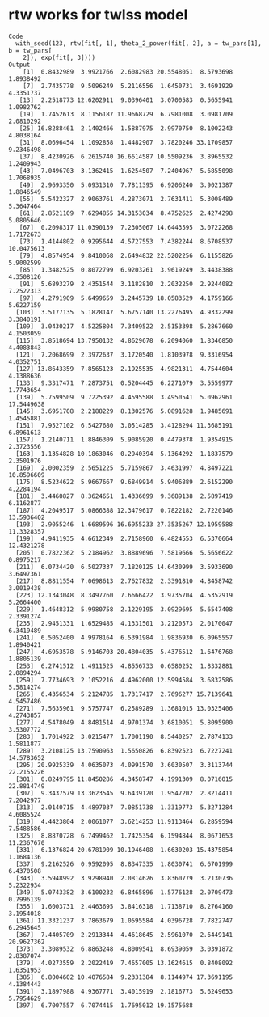 # rtw works for twlss model

    Code
      with_seed(123, rtw(fit[, 1], theta_2_power(fit[, 2], a = tw_pars[1], b = tw_pars[
        2]), exp(fit[, 3])))
    Output
        [1]  0.8432989  3.9921766  2.6082983 20.5548051  8.5793698  1.8938492
        [7]  2.7435778  9.5096249  5.2116556  1.6450731  3.4691929  4.3351737
       [13]  2.2518773 12.6202911  9.0396401  3.0700583  0.5655941  1.0982762
       [19]  1.7452613  8.1156187 11.9668729  6.7981008  3.0981709  2.0810292
       [25] 16.8288461  2.1402466  1.5887975  2.9970750  8.1002243  4.8038164
       [31]  8.0696454  1.1092858  1.4482907  3.7820246 33.1709857  9.2346498
       [37]  8.4230926  6.2615740 16.6614587 10.5509236  3.8965532  1.2409943
       [43]  7.0496703  3.1362415  1.6254507  7.2404967  5.6855098  1.7068935
       [49]  2.9693350  5.0931310  7.7811395  6.9206240  3.9021387  1.8846549
       [55]  5.5422327  2.9063761  4.2873071  2.7631411  5.3008489  5.3647464
       [61]  2.8521109  7.6294855 14.3153034  8.4752625  2.4274298  5.0805646
       [67]  0.2098317 11.0390139  7.2305067 14.6443595  3.0722268  1.7172673
       [73]  1.4144802  0.9295644  4.5727553  7.4382244  8.6708537 10.0475613
       [79]  4.8574954  9.8410068  2.6494832 22.5202256  6.1155826  5.9002599
       [85]  1.3482525  0.8072799  6.9203261  3.9619249  3.4438388  4.3508126
       [91]  5.6893279  2.4351544  3.1182810  2.2032250  2.9244082  7.2522313
       [97]  4.2791909  5.6499659  3.2445739 18.0583529  4.1759166  5.6227159
      [103]  3.5177135  5.1828147  5.6757140 13.2276495  4.9332299  3.3840191
      [109]  3.0430217  4.5225804  7.3409522  2.5153398  5.2867660  4.1503059
      [115]  3.8518694 13.7950132  4.8629678  6.2094060  1.8346850  4.4083843
      [121]  7.2068699  2.3972637  3.1720540  1.8103978  9.3316954  4.0352751
      [127] 13.8643359  7.8565123  2.1925535  4.9821311  4.7544604  4.1388636
      [133]  9.3317471  7.2873751  0.5204445  6.2271079  3.5559977  1.7743654
      [139]  5.7599509  9.7225392  4.4595588  3.4950541  5.0962961 17.5449638
      [145]  3.6951708  2.2188229  8.1302576  5.0891628  1.9485691  1.4545881
      [151]  7.9527102  6.5427680  3.0514285  3.4128294 11.3685191  6.8961613
      [157]  1.2140711  1.8846309  5.9085920  0.4479378  1.9354915  2.3723556
      [163]  1.1354828 10.1863046  0.2940394  5.1364292  1.1837579  2.3501976
      [169]  2.0002359  2.5651225  5.7159867  3.4631997  4.8497221 10.8596609
      [175]  8.5234622  5.9667667  9.6849914  5.9406889  2.6152290  4.2284194
      [181]  3.4460827  8.3624651  1.4336699  9.3689138  2.5897419  6.1162877
      [187]  4.2049517  5.0866388 12.3479617  0.7822182  2.7220146 13.5936402
      [193]  2.9055246  1.6689596 16.6955233 27.3535267 12.1959588 11.3328357
      [199]  4.9411935  4.6612349  2.7158960  6.4824553  6.5370664 12.4321278
      [205]  0.7822362  5.2184962  3.8889696  7.5819666  5.5656622  0.8975217
      [211]  6.0734420  6.5027337  7.1820125 14.6430999  3.5933690  3.6497361
      [217]  8.8811554  7.0698613  2.7627832  2.3391810  4.8458742  3.0019438
      [223] 12.1343048  8.3497760  7.6666422  3.9735704  4.5352919  5.2664400
      [229]  1.4648312  5.9980758  2.1229195  3.0929695  5.6547408  2.3391274
      [235]  2.9451331  1.6529485  4.1331501  3.2120573  2.0170047  6.3419489
      [241]  6.5052400  4.9978164  6.5391984  1.9836930  6.0965557  1.8940421
      [247]  4.6953578  5.9146703 20.4804035  5.4376512  1.6476768  1.8805139
      [253]  6.2741512  1.4911525  4.8556733  0.6580252  1.8332881  2.0894294
      [259]  7.7734693  2.1052216  4.4962000 12.5994584  3.6832586  5.5814274
      [265]  6.4356534  5.2124785  1.7317417  2.7696277 15.7139641  4.5457486
      [271]  7.5635961  9.5757747  6.2589289  1.3681015 13.0325406  4.2743857
      [277]  4.5478049  4.8481514  4.9701374  3.6810051  5.8095900  3.5307772
      [283]  1.7014922  3.0215477  1.7001190  8.5440257  2.7874133  1.5811877
      [289]  3.2108125 13.7590963  1.5650826  6.8392523  6.7227241 14.5783652
      [295] 20.9925339  4.0635073  4.0991570  3.6030507  3.3113744 22.2155226
      [301]  0.8249795 11.8450286  4.3458747  4.1991309  8.0716015 22.8814749
      [307]  9.3437579 13.3623545  9.6439120  1.9547202  2.8214411  7.2042977
      [313]  2.0140715  4.4897037  7.0851738  1.3319773  5.3271284  4.6085524
      [319]  4.4423804  2.0061077  3.6214253 11.9113464  6.2859594  7.5488586
      [325]  8.8870728  6.7499462  1.7425354  6.1594844  8.0671653 11.2367670
      [331]  6.1376824 20.6781909 10.1946408  1.6630203 15.4375854  1.1684136
      [337]  9.2162526  0.9592095  8.8347335  1.8030741  6.6701999  6.4370508
      [343]  3.5948992  3.9298940  2.0814626  3.8360779  3.2130736  5.2322934
      [349]  5.0743382  3.6100232  6.8465896  1.5776128  2.0709473  0.7996139
      [355]  1.6003731  2.4463695  3.8416318  1.7138710  8.2764160  3.1954018
      [361] 11.3321237  3.7863679  1.0595584  4.0396728  7.7822747  6.2945645
      [367]  7.4405709  2.2913344  4.4618645  2.5961070  2.6449141 20.9627362
      [373]  3.3089532  6.8863248  4.8009541  8.6939059  3.0391872  2.8387074
      [379]  4.0273559  2.2022419  7.4657005 13.1624615  0.8408092  1.6351953
      [385]  6.8004602 10.4076584  9.2331384  8.1144974 17.3691195  4.1384443
      [391]  3.1897988  4.9367771  3.4015919  2.1816773  5.6249653  5.7954629
      [397]  6.7007557  6.7074415  1.7695012 19.1575688

